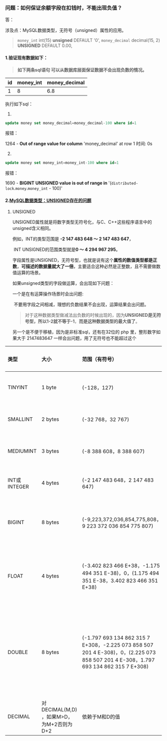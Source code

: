 ### 问题：如何保证余额字段在扣钱时，不能出现负值？

答：

涉及点：MySQL数据类型，无符号（unsigned）属性的应用。

>  `money_int` int(15) **unsigned** DEFAULT '0',
>   `money_decimal` decimal(15, 2) **UNSIGNED** DEFAULT 0.00,



#### 1.验证现有数据如下：

> **如下两条sql语句 可以从数据库层面保证数据不会出现负数的情况。**

| id   | money_int | money_decimal |
| ---- | --------- | ------------- |
| 1    | 8         | 6.8           |

执行如下sql：

1.

~~~sql
update money set money_decimal=money_decimal-100 where id=1
~~~

报错：

1264 - **Out of range value for column** 'money_decimal' at row 1
时间: 0s

2.

~~~sql
update money set money_int=money_int-100 where id=1
~~~

报错：

1690 - **BIGINT UNSIGNED value is out of range in** '(`distributed-lock`.`money`.`money_int` - 100)'



#### 2.[MySQL数据类型：UNSIGNED存在的问题](https://www.cnblogs.com/blankqdb/archive/2012/11/03/blank_qdb.html)

1. UNSIGNED

   UNSIGNED属性就是将数字类型无符号化，与C、C++这些程序语言中的unsigned含义相同。

   例如，INT的类型范围是 **-2 147 483 648 ～ 2 147 483 647**， 

   ​           INT UNSIGNED的范围类型就是**0 ～ 4 294 967 295**。

   字段属性是UNSIGNED，无符号型，也就是说有这个**属性的数值类型都是正数**，**可描述的数据量就大了一倍**，主要适合这种必然是正整数，且不需要做数值运算的场景。

   

   如果unsigned类型的字段做运算，会出现如下问题：

   一个是在有运算操作场景时会出问题:

   ​		不要用字段之间相减，理想的负数结果不会出现，运算结果会出问题。

   > 对于这种数据类型做减法出负数的时候出现的，因为**UNSIGNED是无符号型，所以1-2就不等于-1**，**而是这种数据类型的最大值了**。

   另一个是不便于移植，因为是非标准sql，还有在32位的 php 里，整形数字如果大于 2147483647 一样会出问题，用了无符号也不能超过这个

| 类型         | 大小                                     | 范围（有符号）                                               | 范围（无符号）                                               | 用途            |
| :----------- | :--------------------------------------- | :----------------------------------------------------------- | :----------------------------------------------------------- | :-------------- |
| TINYINT      | 1 byte                                   | (-128，127)                                                  | (0，255)                                                     | 小整数值        |
| SMALLINT     | 2 bytes                                  | (-32 768，32 767)                                            | (0，65 535)                                                  | 大整数值        |
| MEDIUMINT    | 3 bytes                                  | (-8 388 608，8 388 607)                                      | (0，16 777 215)                                              | 大整数值        |
| INT或INTEGER | 4 bytes                                  | (-2 147 483 648，2 147 483 647)                              | (0，4 294 967 295)                                           | 大整数值        |
| BIGINT       | 8 bytes                                  | (-9,223,372,036,854,775,808，9 223 372 036 854 775 807)      | (0，18 446 744 073 709 551 615)                              | 极大整数值      |
| FLOAT        | 4 bytes                                  | (-3.402 823 466 E+38，-1.175 494 351 E-38)，0，(1.175 494 351 E-38，3.402 823 466 351 E+38) | 0，(1.175 494 351 E-38，3.402 823 466 E+38)                  | 单精度 浮点数值 |
| DOUBLE       | 8 bytes                                  | (-1.797 693 134 862 315 7 E+308，-2.225 073 858 507 201 4 E-308)，0，(2.225 073 858 507 201 4 E-308，1.797 693 134 862 315 7 E+308) | 0，(2.225 073 858 507 201 4 E-308，1.797 693 134 862 315 7 E+308) | 双精度 浮点数值 |
| DECIMAL      | 对DECIMAL(M,D) ，如果M>D，为M+2否则为D+2 | 依赖于M和D的值                                               | 依赖于M和D的值                                               | 小数值          |